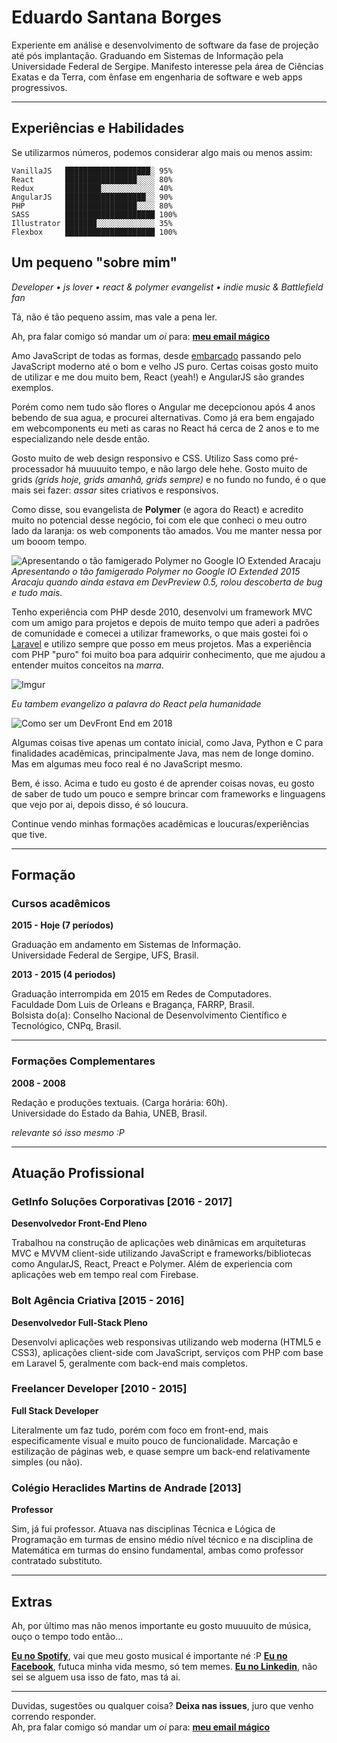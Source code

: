 
# Eduardo Santana Borges

Experiente em análise e desenvolvimento de software da fase de projeção até pós implantação. Graduando em Sistemas de Informação pela Universidade Federal de Sergipe. Manifesto interesse pela área de Ciências Exatas e da Terra, com ênfase em engenharia de software e web apps progressivos. 

----------

## Experiências e Habilidades 
Se utilizarmos números, podemos considerar algo mais ou menos assim:

```plain
VanillaJS   ███████████████████░ 95%
React       ████████████████░░░░ 80% 
Redux       ████████░░░░░░░░░░░░ 40%
AngularJS   ██████████████████░░ 90%
PHP         ████████████████░░░░ 80%
SASS        ████████████████████ 100%
Illustrator ███████░░░░░░░░░░░░░ 35%
Flexbox     ████████████████████ 100%
```

## Um pequeno "sobre mim"

*Developer • js lover • react & polymer evangelist • indie music & Battlefield fan*

Tá, não é tão pequeno assim, mas vale a pena ler. 

Ah, pra falar comigo só mandar um *oi* para: [**meu email mágico**](mailto:euduardoborges@gmail.com) <br>

Amo JavaScript de todas as formas, desde [embarcado](https://github.com/rwaldron/johnny-five) passando pelo JavaScript moderno até o bom e velho JS puro. Certas coisas gosto muito de utilizar e me dou muito bem, React (yeah!) e AngularJS são grandes exemplos.

Porém como nem tudo são flores o Angular me decepcionou após 4 anos bebendo de sua agua, e procurei alternativas. Como já era bem engajado em webcomponents eu meti as caras no React há cerca de 2 anos e to me especializando nele desde então.

Gosto muito de web design responsivo e CSS. Utilizo Sass como pré-processador há muuuuito tempo, e não largo dele hehe. Gosto muito de grids *(grids hoje, grids amanhã, grids sempre)* e no fundo no fundo, é o que mais sei fazer: *assar* sites criativos e responsivos.

Como disse, sou evangelista de **Polymer** (e agora do React) e acredito muito no potencial desse negócio, foi com ele que conheci o meu outro lado da laranja: os web components tão amados. Vou me manter nessa por um booom tempo. 

![Apresentando o tão famigerado Polymer no Google IO Extended Aracaju](https://lh3.googleusercontent.com/x1_lskWUFWyYVGf_jd_Toz9s4CRttLjZYZPJPB9y7acVlRZ8uB8IiCnXenmsnmtz_-H2zACGsj0GTCE=w2560-h1080-rw-no)
*Apresentando o tão famigerado Polymer no Google IO Extended 2015 Aracaju quando ainda estava em DevPreview 0.5, rolou descoberta de bug e tudo mais.*

Tenho experiência com PHP desde 2010, desenvolvi um framework MVC com um amigo para projetos e depois de muito tempo que aderi a padrões de comunidade e comecei a utilizar frameworks, o que mais gostei foi o [Laravel](http://laravel.com) e utilizo sempre que posso em meus projetos. Mas a experiência com PHP "puro" foi muito boa para adquirir conhecimento, que me ajudou a entender muitos conceitos na *marra*.

![Imgur](https://i.imgur.com/DDQY5MS.jpg)

*Eu tambem evangelizo a palavra do React pela humanidade*

![Como ser um DevFront End em 2018](https://i.imgur.com/hVVLnSJ.jpg)

Algumas coisas tive apenas um contato inicial, como Java, Python e C para finalidades acadẽmicas, principalmente Java, mas nem de longe domino. Mas em algumas meu foco real é no JavaScript mesmo.

Bem, é isso. Acima e tudo eu gosto é de aprender coisas novas, eu gosto de saber de tudo um pouco e sempre brincar com frameworks e linguagens que vejo por ai, depois disso, é só loucura.

Continue vendo minhas formações acadêmicas e loucuras/experiências que tive.

------------------------

## Formação

### Cursos acadêmicos

**2015 - Hoje (7 períodos)**

Graduação em andamento em Sistemas de Informação. <br>
Universidade Federal de Sergipe, UFS, Brasil.<br>


**2013 - 2015 (4 periodos)**

Graduação interrompida em 2015 em Redes de Computadores. <br>
Faculdade Dom Luis de Orleans e Bragança, FARRP, Brasil. <br>
Bolsista do(a): Conselho Nacional de Desenvolvimento Científico e Tecnológico, CNPq, Brasil. 

---------------

### Formações Complementares

**2008 - 2008**

Redação e produções textuais. (Carga horária: 60h).<br>
Universidade do Estado da Bahia, UNEB, Brasil.

*relevante só isso mesmo :P*

-----------

## Atuação Profissional

### GetInfo Soluções Corporativas [2016 - 2017]

**Desenvolvedor Front-End Pleno**

Trabalhou na construção de aplicações web dinâmicas em arquiteturas MVC e MVVM client-side utilizando JavaScript e frameworks/bibliotecas como AngularJS, React, Preact e Polymer. Além de experiencia com aplicações web em tempo real com Firebase.


### Bolt Agência Criativa [2015 - 2016]
**Desenvolvedor Full-Stack Pleno**

Desenvolvi aplicações web responsivas utilizando web moderna (HTML5 e CSS3), aplicações client-side com JavaScript, serviços com PHP com base em Laravel 5, geralmente com back-end mais completos.


### Freelancer Developer [2010 - 2015]

**Full Stack Developer**

Literalmente um faz tudo, porém com foco em front-end, mais especificamente visual e muito pouco de funcionalidade. Marcação e estilização de páginas web, e quase sempre um back-end relativamente simples (ou não).


### Colégio Heraclides Martins de Andrade [2013]
**Professor**

Sim, já fui professor. Atuava nas disciplinas Técnica e Lógica de Programação em turmas de ensino médio nível técnico e na disciplina de Matemática em turmas do ensino fundamental, ambas como professor contratado substituto.

---------------

## Extras

Ah, por último mas não menos importante eu gosto muuuuito de música, ouço o tempo todo então...

[**Eu no Spotify**](https://open.spotify.com/user/eduborges), vai que meu gosto musical é importante né :P 
[**Eu no Facebook**](https://www.facebook.com/euduardoborges), futuca minha vida mesmo, só tem memes.
[**Eu no Linkedin**](https://www.linkedin.com/in/oeduardoborges), não sei se alguem usa isso de fato, mas tá ai.

-------
Duvidas, sugestões ou qualquer coisa? **Deixa nas issues**, juro que venho correndo responder. <br>
Ah, pra falar comigo só mandar um *oi* para: [**meu email mágico**](mailto:euduardoborges@gmail.com) <br>
